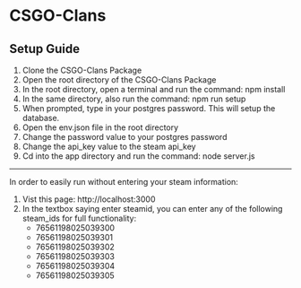 # CSGO-Clans
## Setup Guide
1. Clone the CSGO-Clans Package
2. Open the root directory of the CSGO-Clans Package
3. In the root directory, open a terminal and run the command: npm install
4. In the same directory, also run the command: npm run setup
5. When prompted, type in your postgres password. This will setup the database.
6. Open the env.json file in the root directory
7. Change the password value to your postgres password
8. Change the api_key value to the steam api_key 
9. Cd into the app directory and run the command: node server.js
------------------------------------------------------------------------------------------
In order to easily run without entering your steam information:
1. Vist this page: http://localhost:3000
2. In the textbox saying enter steamid, you can enter any of the following steam_ids for full functionality:
   - 76561198025039300
   - 76561198025039301
   - 76561198025039302
   - 76561198025039303
   - 76561198025039304
   - 76561198025039305
